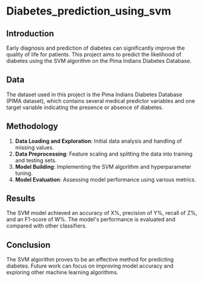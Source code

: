 # Diabetes_prediction_using_svm
## Introduction
Early diagnosis and prediction of diabetes can significantly improve the quality of life for patients. This project aims to predict the likelihood of diabetes using the SVM algorithm on the Pima Indians Diabetes Database.

## Data
The dataset used in this project is the Pima Indians Diabetes Database (PIMA dataset), which contains several medical predictor variables and one target variable indicating the presence or absence of diabetes.

## Methodology
1. **Data Loading and Exploration**: Initial data analysis and handling of missing values.
2. **Data Preprocessing**: Feature scaling and splitting the data into training and testing sets.
3. **Model Building**: Implementing the SVM algorithm and hyperparameter tuning.
4. **Model Evaluation**: Assessing model performance using various metrics.

## Results
The SVM model achieved an accuracy of X%, precision of Y%, recall of Z%, and an F1-score of W%. The model's performance is evaluated and compared with other classifiers.

## Conclusion
The SVM algorithm proves to be an effective method for predicting diabetes. Future work can focus on improving model accuracy and exploring other machine learning algorithms.
